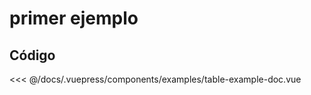 # primer ejemplo
<Demo componentName="examples-table-example-doc" />

## Código

<SourceCode>
<<< @/docs/.vuepress/components/examples/table-example-doc.vue
</SourceCode>
